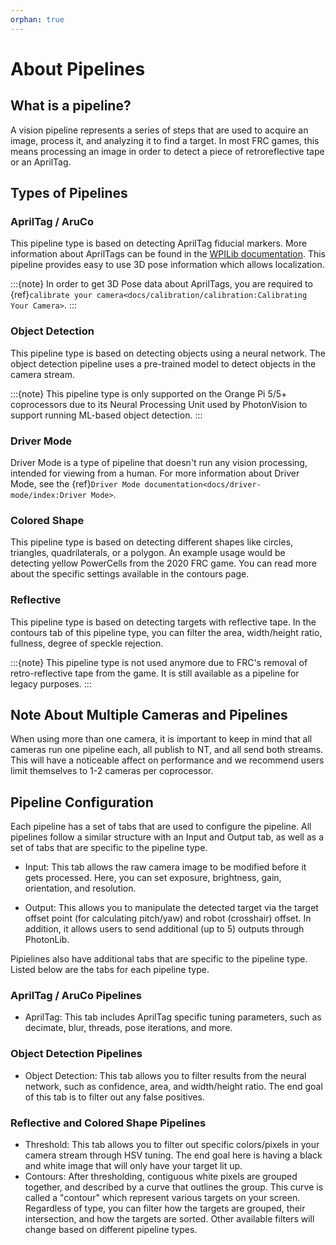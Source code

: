 ```yaml
---
orphan: true
---
```


# About Pipelines

## What is a pipeline?

A vision pipeline represents a series of steps that are used to acquire an image, process it, and analyzing it to find a target. In most FRC games, this means processing an image in order to detect a piece of retroreflective tape or an AprilTag.

## Types of Pipelines

### AprilTag / AruCo

This pipeline type is based on detecting AprilTag fiducial markers. More information about AprilTags can be found in the [WPILib documentation](https://docs.wpilib.org/en/stable/docs/software/vision-processing/apriltag/apriltag-intro.html). This pipeline provides easy to use 3D pose information which allows localization.

:::{note}
In order to get 3D Pose data about AprilTags, you are required to {ref}`calibrate your camera<docs/calibration/calibration:Calibrating Your Camera>`.
:::

### Object Detection

This pipeline type is based on detecting objects using a neural network. The object detection pipeline uses a pre-trained model to detect objects in the camera stream.

:::{note}
This pipeline type is only supported on the Orange Pi 5/5+ coprocessors due to its Neural Processing Unit used by PhotonVision to support running ML-based object detection.
:::

### Driver Mode

Driver Mode is a type of pipeline that doesn't run any vision processing, intended for viewing from a human. For more information about Driver Mode, see the {ref}`Driver Mode documentation<docs/driver-mode/index:Driver Mode>`.

### Colored Shape

This pipeline type is based on detecting different shapes like circles, triangles, quadrilaterals, or a polygon. An example usage would be detecting yellow PowerCells from the 2020 FRC game. You can read more about the specific settings available in the contours page.

### Reflective

This pipeline type is based on detecting targets with reflective tape. In the contours tab of this pipeline type, you can filter the area, width/height ratio, fullness, degree of speckle rejection.

:::{note}
This pipeline type is not used anymore due to FRC's removal of retro-reflective tape from the game. It is still available as a pipeline for legacy purposes.
:::

## Note About Multiple Cameras and Pipelines

When using more than one camera, it is important to keep in mind that all cameras run one pipeline each, all publish to NT, and all send both streams. This will have a noticeable affect on performance and we recommend users limit themselves to 1-2 cameras per coprocessor.

## Pipeline Configuration

Each pipeline has a set of tabs that are used to configure the pipeline. All pipelines follow a similar structure with an Input and Output tab, as well as a set of tabs that are specific to the pipeline type.

- Input: This tab allows the raw camera image to be modified before it gets processed. Here, you can set exposure, brightness, gain, orientation, and resolution.

- Output: This allows you to manipulate the detected target via the target offset point (for calculating pitch/yaw) and robot (crosshair) offset. In addition, it allows users to send additional (up to 5) outputs through PhotonLib.

Pipielines also have additional tabs that are specific to the pipeline type. Listed below are the tabs for each pipeline type.

### AprilTag / AruCo Pipelines

- AprilTag: This tab includes AprilTag specific tuning parameters, such as decimate, blur, threads, pose iterations, and more.

### Object Detection Pipelines

- Object Detection: This tab allows you to filter results from the neural network, such as confidence, area, and width/height ratio. The end goal of this tab is to filter out any false positives.

### Reflective and Colored Shape Pipelines

- Threshold: This tab allows you to filter out specific colors/pixels in your camera stream through HSV tuning. The end goal here is having a black and white image that will only have your target lit up.
- Contours: After thresholding, contiguous white pixels are grouped together, and described by a curve that outlines the group. This curve is called a "contour" which represent various targets on your screen. Regardless of type, you can filter how the targets are grouped, their intersection, and how the targets are sorted. Other available filters will change based on different pipeline types.
